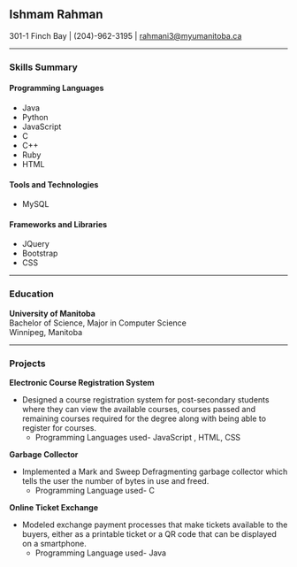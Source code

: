 ## Ishmam Rahman
301-1 Finch Bay | (204)-962-3195 | rahmani3@myumanitoba.ca

---
### **Skills Summary**  

#### **Programming Languages**
* Java
* Python
* JavaScript
* C
* C++
* Ruby
* HTML

#### **Tools and Technologies**
* MySQL

#### **Frameworks and Libraries**
* JQuery
* Bootstrap
* CSS
---
### **Education**


**University of Manitoba**  
Bachelor of Science, Major in Computer Science  
Winnipeg, Manitoba

---
### **Projects**
**Electronic Course Registration System**  
* Designed a course registration system for post-secondary students where they can view the available courses, courses passed and remaining courses required for the degree along with being able to register for courses.  
    * Programming Languages used- JavaScript , HTML, CSS

**Garbage Collector**  
* Implemented a Mark and Sweep Defragmenting garbage collector which tells the user the number of bytes in use and freed.  
    * Programming Language used- C

**Online Ticket Exchange**  
* Modeled exchange payment processes that make tickets available to the buyers, either as a printable ticket or a QR code that can be displayed on a smartphone.  
    * Programming Language used- Java
